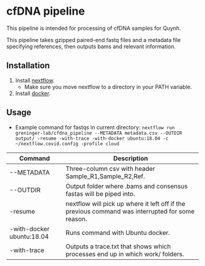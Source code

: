 # cfDNA pipeline
This pipeline is intended for processing of cfDNA samples for Quynh.

This pipeline takes gzipped paired-end fastq files and a metadata file specifying references, then outputs bams and relevant information.

## Installation

1. Install [nextflow](https://www.nextflow.io/docs/latest/getstarted.html#installation).
   - Make sure you move nextflow to a directory in your PATH variable.
2. Install [docker](https://docs.docker.com/get-docker/).

## Usage
- Example command for fastqs in current directory: ```nextflow run greninger-lab/cfdna_pipeline --METADATA metadata.csv --OUTDIR output/ -resume -with-trace -with-docker ubuntu:18.04 -c ~/nextflow.covid.config -profile cloud```


| Command  | Description |
| ---      | ---         | 
| --METADATA  | Three-column csv with header Sample_R1,Sample_R2,Ref. 
| --OUTDIR | Output folder where .bams and consensus fastas will be piped into.
| -resume  | nextflow will pick up where it left off if the previous command was interrupted for some reason.
| -with-docker ubuntu:18.04 | Runs command with Ubuntu docker.
| -with-trace | Outputs a trace.txt that shows which processes end up in which work/ folders. 
